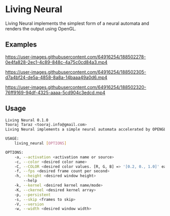 # Living Neural
Living Neural implements the simplest form of a neural automata and renders the output using OpenGL.

## Examples


https://user-images.githubusercontent.com/64916254/188502278-0e4fa828-2ec1-4c89-848c-4a75c0cd84a3.mp4


https://user-images.githubusercontent.com/64916254/188502305-d7a4bf24-de5a-4858-8a8a-14baaa49a0d6.mp4



https://user-images.githubusercontent.com/64916254/188502320-76ff9169-94df-4325-aaaa-5cd904c3edcd.mp4



## Usage
```bash
Living Neural 0.1.0
Tooraj Taraz <tooraj.info@gmail.com>
Living Neural implements a simple neural automata accelerated by OPENGL.

USAGE:
    living_neural [OPTIONS]

OPTIONS:
    -a, --activation <activation name or source>                                                           Sets the activation function.
    -c, --color <desired color name>                                                                       Sets the fg color. All the valid CSS3 colors are acceptable.
    -C, --COLOR <desired color values. [R, G, B] => '[0.2, 0., 1.0]' each must be between 0.0 and 1.0.>    Sets the fg color.
    -f, --fps <desired frame count per second>                                                             Sets the FPS. Must be 32 bit positive floating point and greater than 0.0.
    -h, --height <desired window height>                                                                   Sets initial window height, can be resized later. Must be 32 bit unsigned int and greater than 0.
        --help                                                                                             Print help information
    -k, --kernel <desired kernel name/mode>                                                                Sets the kernel. It can be random, worm, fiber, waves, rule30, gameoflife or custom.
    -K, --ckernel <desired kernel array>                                                                   Value for custom kernel. It must be an array of length 9 and wrapped in qoutation marks. Example: [1.0, 2.3, 0., 0.0, 0.0, 0.0, -1.23421, 8.0, 1.0]
    -p, --persistent                                                                                       If passed extends the fragment shader with pixel persistence.
    -s, --skip <frames to skip>                                                                            Sets the number of frames to skip.
    -V, --version                                                                                          Print version information
    -w, --width <desired window width>                                                                     Sets initial window width, can be resized later. Must be 32 bit unsigned int and greater than 0.
```
